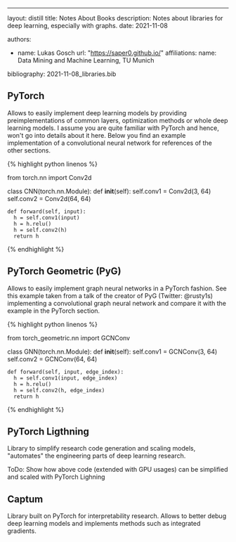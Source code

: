 ---
layout: distill
title: Notes About Books
description: Notes about libraries for deep learning, especially with graphs.
date: 2021-11-08

authors:
  - name: Lukas Gosch
    url: "https://saper0.github.io/"
    affiliations:
      name: Data Mining and Machine Learning, TU Munich

bibliography: 2021-11-08_libraries.bib

## PyTorch

Allows to easily implement deep learning models by providing preimplementations of common layers, optimization methods or whole deep learning models. I assume you are quite familiar with PyTorch and hence, won't go into details about it here. Below you find an example implementation of a convolutional neural network for references of the other sections.

{% highlight python linenos %}

from torch.nn import Conv2d

class CNN(torch.nn.Module):
  def __init__(self):
    self.conv1 = Conv2d(3, 64)
    self.conv2 = Conv2d(64, 64)

    def forward(self, input):
      h = self.conv1(input)
      h = h.relu()
      h = self.conv2(h)
      return h

{% endhighlight %}

## PyTorch Geometric (PyG)

Allows to easily implement graph neural networks in a PyTorch fashion. See this example taken from a talk of the creator of PyG (Twitter: @rusty1s) implementing a convolutional graph neural network and compare it with the example in the PyTorch section.

{% highlight python linenos %}

from torch_geometric.nn import GCNConv

class GNN(torch.nn.Module):
  def __init__(self):
    self.conv1 = GCNConv(3, 64)
    self.conv2 = GCNConv(64, 64)

    def forward(self, input, edge_index):
      h = self.conv1(input, edge_index)
      h = h.relu()
      h = self.conv2(h, edge_index)
      return h

{% endhighlight %}

## PyTorch Ligthning

Library to simplify research code generation and scaling models, "automates" the engineering parts of deep learning research.

ToDo: Show how above code (extended with GPU usages) can be simplified and scaled with PyTorch Lighning

## Captum

Library built on PyTorch for interpretability research. Allows to better debug deep learning models and implements methods such as integrated gradients.